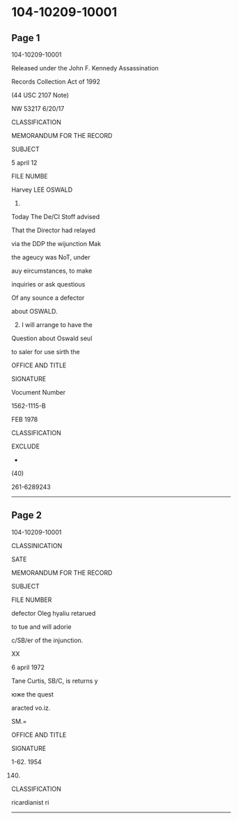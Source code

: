 # 104-10209-10001

## Page 1

104-10209-10001

Released under the John F. Kennedy Assassination

Records Collection Act of 1992

(44 USC 2107 Note)

NW 53217 6/20/17

CLASSIFICATION

MEMORANDUM FOR THE RECORD

SUBJECT

5 april 12

FILE NUMBE

Harvey LEE OSWALD

1.

Today The De/CI Stoff advised

That the Director had relayed

via the DDP the wijunction Mak

the ageucy was NoT, under

auy eircumstances, to make

inquiries or ask questious

Of any sounce a defector

about OSWALD.

2. I will arrange to have the

Question about Oswald seul

to saler for use sirth the

OFFICE AND TITLE

SIGNATURE

Vocument Number

1562-1115-B

FEB 1978

CLASSIFICATION

EXCLUDE

-

(40)

261-6289243

---

## Page 2

104-10209-10001

CLASSINICATION

SATE

MEMORANDUM FOR THE RECORD

SUBJECT

FILE NUMBER

defector Oleg hyaliu retarued

to tue and will adorie

c/SB/er of the injunction.

XX

6 april 1972

Tane Curtis, SB/C, is returns y

юже the quest

aracted vo.iz.

SM.=

OFFICE AND TITLE

SIGNATURE

1-62. 1954

140)

CLASSIFICATION

ricardianist ri

---

